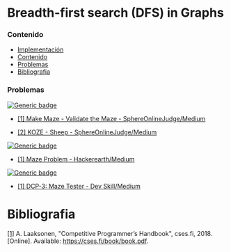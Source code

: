 # Breadth-first search (DFS) in Graphs

### Contenido

* [Implementación](#)
* [Contenido](#contenido)
* [Problemas](#problemas)
* [Bibliografia](#bibliografia)

### Problemas

[![Generic badge](https://img.shields.io/badge/SphereOnlineJudge-Medium-yellow.svg)](https://www.spoj.com/problems/classical/)

* [[1] Make Maze - Validate the Maze - SphereOnlineJudge/Medium](https://www.spoj.com/problems/MAKEMAZE/)

* [[2] KOZE - Sheep - SphereOnlineJudge/Medium](https://www.spoj.com/problems/KOZE/)


[![Generic badge](https://img.shields.io/badge/Hackerearth-Medium-yellow.svg)](https://www.hackerearth.com/de/practice/)

* [[1] Maze Problem - Hackerearth/Medium](https://www.hackerearth.com/de/problem/algorithm/problem-1-29/)

[![Generic badge](https://img.shields.io/badge/DevSkill-Medium-yellow.svg)](https://devskill.com/CodingProblems)

* [[1] DCP-3: Maze Tester - Dev Skill/Medium](https://devskill.com/CodingProblems/ViewProblem/3)

# Bibliografia

[[1]](https://cses.fi/book/book.pdf) A. Laaksonen, "Competitive Programmer’s Handbook", cses.fi, 2018. [Online]. Available: https://cses.fi/book/book.pdf.
